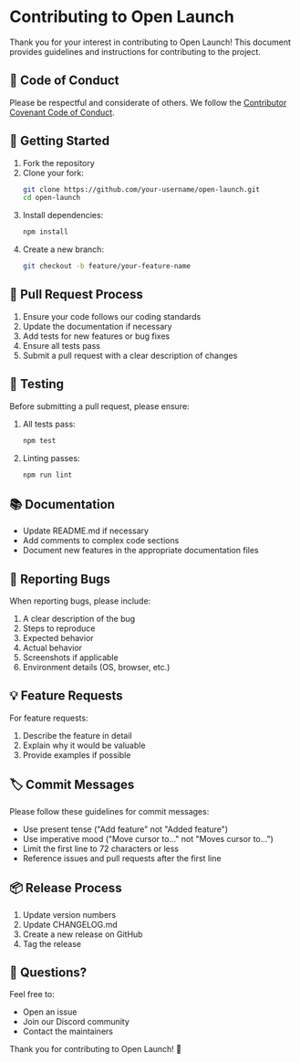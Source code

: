 # Contributing to Open Launch

Thank you for your interest in contributing to Open Launch! This document provides guidelines and instructions for contributing to the project.

## 🤝 Code of Conduct

Please be respectful and considerate of others. We follow the [Contributor Covenant Code of Conduct](CODE_OF_CONDUCT.md).

## 🚀 Getting Started

1. Fork the repository
2. Clone your fork:
   ```bash
   git clone https://github.com/your-username/open-launch.git
   cd open-launch
   ```
3. Install dependencies:
   ```bash
   npm install
   ```
4. Create a new branch:
   ```bash
   git checkout -b feature/your-feature-name
   ```

## 📝 Pull Request Process

1. Ensure your code follows our coding standards
2. Update the documentation if necessary
3. Add tests for new features or bug fixes
4. Ensure all tests pass
5. Submit a pull request with a clear description of changes

## 🧪 Testing

Before submitting a pull request, please ensure:

1. All tests pass:
   ```bash
   npm test
   ```
2. Linting passes:
   ```bash
   npm run lint
   ```

## 📚 Documentation

- Update README.md if necessary
- Add comments to complex code sections
- Document new features in the appropriate documentation files

## 🐛 Reporting Bugs

When reporting bugs, please include:

1. A clear description of the bug
2. Steps to reproduce
3. Expected behavior
4. Actual behavior
5. Screenshots if applicable
6. Environment details (OS, browser, etc.)

## 💡 Feature Requests

For feature requests:

1. Describe the feature in detail
2. Explain why it would be valuable
3. Provide examples if possible

## 🏷️ Commit Messages

Please follow these guidelines for commit messages:

- Use present tense ("Add feature" not "Added feature")
- Use imperative mood ("Move cursor to..." not "Moves cursor to...")
- Limit the first line to 72 characters or less
- Reference issues and pull requests after the first line

## 📦 Release Process

1. Update version numbers
2. Update CHANGELOG.md
3. Create a new release on GitHub
4. Tag the release

## 🤝 Questions?

Feel free to:

- Open an issue
- Join our Discord community
- Contact the maintainers

Thank you for contributing to Open Launch! 🚀
